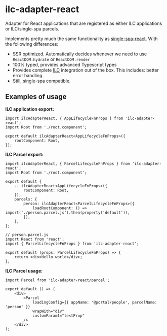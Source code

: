 # ilc-adapter-react

Adapter for React applications that are registered as either ILC applications or ILC/single-spa parcels.

Implements pretty much the same functionality as [single-spa-react](https://github.com/single-spa/single-spa-react).
With the following differences:

- SSR optimized. Automatically decides whenever we need to use `ReactDOM.hydrate` or `ReactDOM.render`
- 100% typed, provides advanced Typescript types
- Provides complete [ILC](https://github.com/namecheap/ilc) integration out of the box. This includes: better error handling.
- Still, single-spa compatible.

## Examples of usage

**ILC application export:**

```tsx
import ilcAdapterReact, { AppLifecycleFnProps } from 'ilc-adapter-react';
import Root from './root.component';

export default ilcAdapterReact<AppLifecycleFnProps>({
    rootComponent: Root,
});
```

**ILC Parcel export:**

```tsx
import ilcAdapterReact, { ParcelLifecycleFnProps } from 'ilc-adapter-react';
import Root from './root.component';

export default {
    ...ilcAdapterReact<AppLifecycleFnProps>({
        rootComponent: Root,
    }),
    parcels: {
        person: ilcAdapterReact<ParcelLifecycleFnProps>({
            loadRootComponent: () => import('./person.parcel.js').then(property('default')),
        }),
    },
};
```

```tsx
// person.parcel.js
import React from 'react';
import { ParcelLifecycleFnProps } from 'ilc-adapter-react';

export default (props: ParcelLifecycleFnProps) => {
    return <div>Hello world</div>;
};
```

**ILC Parcel usage:**

```tsx
import Parcel from 'ilc-adapter-react/parcel';

export default () => (
    <div>
        <Parcel
            loadingConfig={{ appName: '@portal/people', parcelName: 'person' }}
            wrapWith="div"
            customParam1="testProp"
        />
    </div>
);
```
